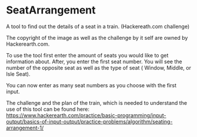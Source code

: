 # SeatArrangement
A tool to find out the details of a seat in a train. (Hackereath.com challenge)

The copyright of the image as well as the challenge by it self are owned by Hackerearth.com. 

To use the tool first enter the amount of seats you would like to get information about. After, you enter the first seat number. You will see the number of the opposite seat as well as the type of seat ( Window, Middle, or Isle Seat).

You can now enter as many seat numbers as you choose with the first input.

The challenge and the plan of the train, which is needed to understand the use of this tool can be found here:
https://www.hackerearth.com/practice/basic-programming/input-output/basics-of-input-output/practice-problems/algorithm/seating-arrangement-1/
